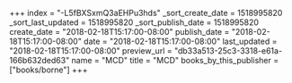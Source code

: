 +++
index = "-L5fBXSxmQ3aEHPu3hds"
_sort_create_date = 1518995820
_sort_last_updated = 1518995820
_sort_publish_date = 1518995820
create_date = "2018-02-18T15:17:00-08:00"
publish_date = "2018-02-18T15:17:00-08:00"
date = "2018-02-18T15:17:00-08:00"
last_updated = "2018-02-18T15:17:00-08:00"
preview_url = "db33a513-25c3-3318-e61a-166b632ded63"
name = "MCD"
title = "MCD"
books_by_this_publisher = ["books/borne"]
+++
